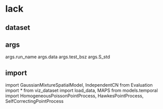 
# lack
## dataset
## args
args.run_name
args.data
args.test_bsz
args.S_std
## import
import GaussianMixtureSpatialModel, IndependentCN
from Evaluation import *
from viz_dataset import load_data, MAPS
from models.temporal import HomogeneousPoissonPointProcess, HawkesPointProcess, SelfCorrectingPointProcess
